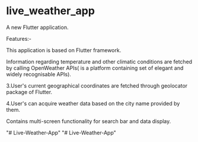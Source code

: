 # live_weather_app

A new Flutter application.


Features:-

This application is based on Flutter framework.

Information regarding temperature and other climatic conditions are fetched by calling OpenWeather APIs( is a platform containing set of elegant and widely recognisable APIs).

3.User's current geographical coordinates are fetched through geolocator package of Flutter.

4.User's can acquire weather data based on the city name provided by them.

Contains multi-screen functionality for search bar and data display.


 
"# Live-Weather-App" 
"# Live-Weather-App" 
